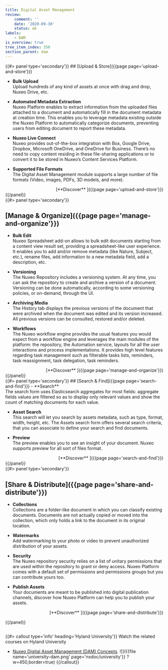 ```yaml
---
title: Digital Asset Management
review:
    comment: ''
    date: '2020-09-30'
    status: ok
labels:
    - DAM
is_overview: true
tree_item_index: 350
section_parent: dam
---
```


<div class="row" data-equalizer data-equalize-on="medium">
<div class="column medium-12">
{{#> panel type='secondary'}}
## [Upload & Store]({{page page='upload-and-store'}})

- **Bulk Upload**</br>Upload hundreds of any kind of assets at once with drag and drop, Nuxeo Drive, etc.

- **Automated Metadata Extraction**</br>Nuxeo Platform enables to extract information from the uploaded files attached to a document and automatically fill in the document metadata at creation time. This enables you to leverage metadata existing outside the Nuxeo Platform to automatically categorize documents, preventing users from editing document to report these metadata.

- **Nuxeo Live Connect**</br>Nuxeo provides out-of-the-box integration with Box, Google Drive, Dropbox, Microsoft OneDrive, and OneDrive for Business. There’s no need to copy content residing in these file-sharing applications or to convert it to be stored in Nuxeo’s Content Services Platform.

- **Supported File Formats**</br>The Digital Asset Management module supports a large number of file formats (Video, images, PDFs, 3D models, and more).

<div align='right'>
[**Discover**&nbsp;<i class="fa fa-long-arrow-right" aria-hidden="true"></i>]({{page page='upload-and-store'}})
</div>
{{/panel}}
</div>

<div class="column medium-12">
{{#> panel type='secondary'}}

## [Manage & Organize]({{page page='manage-and-organize'}})

- **Bulk Edit**</br>Nuxeo Spreadsheet add-on allows to bulk edit documents starting from a content view result set, providing a spreadsheet-like user experience. It enables you to add and/or remove metadata (like Nature, Subject, etc.), rename files, add information to a new metadata field, add a description, etc.

- **Versioning**</br>The Nuxeo Repository includes a versioning system. At any time, you can ask the repository to create and archive a version of a document. Versioning can be done automatically, according to some versioning policies, or on-demand, through the UI.

- **Archiving Media**</br>The History tab displays the previous versions of the document that were archived when the document was edited and its version increased. All previous versions can be consulted, restored and/or deleted.

- **Workflows**</br>The Nuxeo workflow engine provides the usual features you would expect from a workflow engine and leverages the main modules of the platform: the repository, the Automation service, layouts for all the user interactions and process implementations. It provides high level features regarding task management such as filterable tasks lists, reminders, task reassignment, task delegation, task reminders.

<div align='right'>
[**Discover**&nbsp;<i class="fa fa-long-arrow-right" aria-hidden="true"></i>]({{page page='manage-and-organize'}})
</div>
{{/panel}}
</div>
</div>

<div class="row" data-equalizer data-equalize-on="medium">
<div class="column medium-12">
{{#> panel type='secondary'}}
## [Search & Find]({{page page='search-and-find'}})
- **Search**</br>The search form uses Elasticsearch aggregates for most fields: aggregate fields values are filtered so as to display only relevant values and show the count of matching documents for each value.

- **Asset Search**</br>This search will let you search by assets metadata, such as type, format, width, height, etc. The Assets search form offers several search criteria, that you can associate to define your search and find documents.

- **Preview**</br>The preview enables you to see an insight of your document. Nuxeo supports preview for all sort of files format.

<div align='right'>
[**Discover**&nbsp;<i class="fa fa-long-arrow-right" aria-hidden="true"></i>]({{page page='search-and-find'}})
</div>
{{/panel}}
</div>

<div class="column medium-12">
{{#> panel type='secondary'}}

## [Share & Distribute]({{page page='share-and-distribute'}})

- **Collections**</br> Collections are a folder-like document in which you can classify existing documents. Documents are not actually copied or moved into the collection, which only holds a link to the document in its original location.

- **Watermarks**</br> Add watermarking to your photo or video to prevent unauthorized distribution of your assets.

- **Security**</br>The Nuxeo repository security relies on a list of unitary permissions that are used within the repository to grant or deny access. Nuxeo Platform comes with a default set of permissions and permissions groups but you can contribute yours too.

- **Publish Assets**</br> Your documents are meant to be published into digital publication channels, discover how Nuxeo Platform can help you to publish your assets.

<div align='right'>
[**Discover**&nbsp;<i class="fa fa-long-arrow-right" aria-hidden="true"></i>]({{page page='share-and-distribute'}})
</div>

{{/panel}}
</div>
</div>

{{#> callout type='info' heading='Hyland University'}}
Watch the related courses on Hyland University
- [Nuxeo Digital Asset Management (DAM) Concepts](https://university.hyland.com/courses/e4098).
![]({{file name='university-dam.png' page='nxdoc/university'}} ?w=450,border=true)
{{/callout}}
